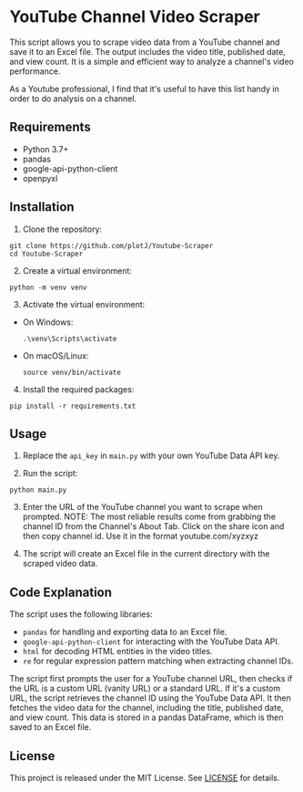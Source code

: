# YouTube Channel Video Scraper

This script allows you to scrape video data from a YouTube channel and save it to an Excel file. The output includes the video title, published date, and view count. It is a simple and efficient way to analyze a channel's video performance.

As a Youtube professional, I find that it's useful to have this list handy in order to do analysis on a channel.

## Requirements

- Python 3.7+
- pandas
- google-api-python-client
- openpyxl

## Installation

1. Clone the repository:
```
git clone https://github.com/plotJ/Youtube-Scraper
cd Youtube-Scraper
```

2. Create a virtual environment:
```
python -m venv venv
```

3. Activate the virtual environment:

- On Windows:
  ```
  .\venv\Scripts\activate
  ```

- On macOS/Linux:
  ```
  source venv/bin/activate
  ```

4. Install the required packages:
```
pip install -r requirements.txt
```

## Usage

1. Replace the `api_key` in `main.py` with your own YouTube Data API key.

2. Run the script:
```
python main.py
```
3. Enter the URL of the YouTube channel you want to scrape when prompted. NOTE: The most reliable results come from grabbing the channel ID from the Channel's About Tab. Click on the share icon and then copy channel id. Use it in the format youtube.com/xyzxyz

4. The script will create an Excel file in the current directory with the scraped video data.

## Code Explanation

The script uses the following libraries:

- `pandas` for handling and exporting data to an Excel file.
- `google-api-python-client` for interacting with the YouTube Data API.
- `html` for decoding HTML entities in the video titles.
- `re` for regular expression pattern matching when extracting channel IDs.

The script first prompts the user for a YouTube channel URL, then checks if the URL is a custom URL (vanity URL) or a standard URL. If it's a custom URL, the script retrieves the channel ID using the YouTube Data API. It then fetches the video data for the channel, including the title, published date, and view count. This data is stored in a pandas DataFrame, which is then saved to an Excel file.

## License

This project is released under the MIT License. See [LICENSE](LICENSE) for details.
